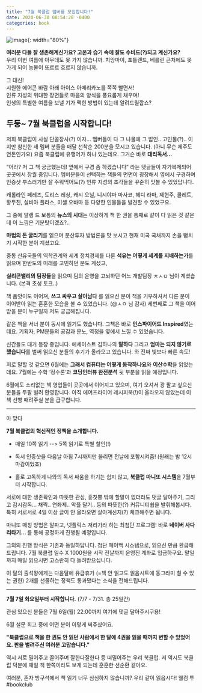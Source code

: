```yaml
---
title: "7월 북클럽 멤버를 모집합니다!"
date: 2020-06-30 08:54:28 -0400
categories: book
---
```


![image](https://static01.nyt.com/images/2018/06/03/books/review/03Cover/03Cover-superJumbo-v8.gif){: width="80%"}

<strong>여러분 다들 잘 생존해계신가요? 고온과 습기 속에 잘도 수비드(?)되고 계신가요? </strong><br>
우리 이번 여름에 아무데도 못 가지 않습니까. 치앙마이, 포틀랜드, 베를린 근처에도 못 가게 되어 눙물이 또르르 흐르지 않습니까.


그 대신! <br>
시원한 에어콘 바람 아래 아이스 아메리카노를 쪽쪽 빨면서! <br>
인류 지성의 위대한 장면들로 마음의 양식을 풍요롭게 채우며! <br>
인생의 특별한 여름을 보낼 기가 맥힌 방법이 있는데 알려드릴깝쇼?


<h2>두둥~ 7월 북클럽을 시작합니다! </h2>


저희 북클럽이 사실 단골장사(?) 이자…  멤버들이 다 그 나물에 그 밥인..  고인물(?)..  이지만 참신한 새 멤버 분들을 매달 선착순 200분을 모시고 있습니다. (아니 무슨 제주도 연돈인가요) 
요즘 북클럽에 유행어가 하나 있는데요. 그거슨 바로 <strong>대리독서… </strong>

“어라? 저 그 책 궁금했는데! 옆에서 구경 좀 하겠습니다” 라는 댓글들이 자가복제되어 곳곳에서 창궐 중입니다. 멤버분들이 선택하는 책들의 면면이 굉장해서 옆에서 구경하며 인증샷 부스러기만 잘 주워먹어도(?) 인류 지성의 조각들을 꾸준히 맛볼 수 있었답니다.

캐롤라인 페레즈, 도리스 레싱, 캐시 오닐, 니시야마 마사코, 헤디 라마, 제현주, 콜레트, 황두진, 실비아 플라스, 미셸 오바마 등 다양한 인물들을 발견할 수 있었구요. 

그 중에 알랭 드 보통의 <strong>뉴스의 시대</strong>는 이상하게 책 한 권을 통째로 같이 다 읽은 것 같은데 이 느낌은 기분탓이겠죠?..

<strong>마법의 돈 굴리기</strong>를 읽으며 분산투자 방법론을 맛 보시고 현재 미국 국채까지 손을 뻗치기 시작한 분이 계셨고요. 

중동 산유국들의 역학관계와 세계 정치경제를 다룬 <strong>석유는 어떻게 세계를 지배하는가</strong>를 읽으며 한반도의 미래를 고민하던 분도 계셨고, 

<strong>실리콘밸리의 팀장들</strong>을 읽으며 팀의 운영을 고뇌하던 어느 개발팀장 ㅊㅅㅁ 님이 계셨습니다. (본격 초성 토크..) 

책 품앗이도 이어져,  <strong>쓰고 싸우고 살아남다</strong> 를 읽으신 분이 책을 기부하셔서 다른 분이 이어받아 읽는 훈훈한 모습을 볼 수 있었습니다. (@ㅅㅇ 님 감사)  세번째로 그 책을 이어받을 분이 누구일까 저도 궁금해집니다. 

같은 책을 서너 분이 동시에 읽기도 했습니다. 그책은 바로 <strong>인스파이어드 Inspired</strong>였는데요. 기획자, PM분들의 공감과 분노, 역정을 옆에서 느낄 수 있었습니다. 

신간들도 대거 등장 중입니다. 에세이스트 김하나의 <strong> 말하다 </strong>그리고 <strong>엄마는 되지 않기로 했습니다</strong>를 벌써 읽으신 분들의 후기가 올라오고 있습니다. 와 진짜 빛보다 빠른 속도! 

저로 말할 것 같으면 6월에는 <strong>그래서 컴퓨터는 어떻게 동작하나요</strong>와 <strong>이산수학</strong>을 읽었는데요. 7월에는 수학 ‘정수론‘과 <strong>코딩인터뷰 완전분석</strong> 뒷 부분을 읽을 예정입니다.

6월에도 소리없는 책 영업들이 곳곳에서 이어지고 있으며, 여기 오셔서 광 팔고 싶으신 분들을 두팔 벌려 환영합니다. 아직 에어프라이어 레시피북(!)이 올라오지 않았는데 이 책 선빵 때려주실 분을 급구합니다. 

----------------

아 맞다

<strong>7월 북클럽의 혁신적인 정책을 소개합니다.</strong> 


- 매일 10쪽 읽기 --> 5쪽 읽기로 특별 할인(!)

- 독서 인증샷을 다음날 아침 7시까지만 올리면 전날에 포함시켜줌!  (원래는 밤 12시 마감이었죠)

- 홀로 고독하게 나와의 독서 싸움을 하기는 쉽지 않고, <strong>북클럽 마니또 시스템</strong>을 7월부터 시작합니다. 

서로에 대한 생존확인과 따뜻한 관심, 흥칫뿡 밖에 할말이 없더라도 댓글 달아주기,  그리고 감시감독... 채찍..  연좌제.. 악플 달기.. 등의 따뜻한(?) 커뮤니티쉽을 발휘해봅시다. 특히 서로서로 4일 이상 글이 안 올라오면 살아계신지(?) 체크해주면 됩니다.

마니또 매칭 방법은 알파고, 넷플릭스 저리가라 하는 최첨단 프로그램!  바로 <strong>네이버 사다리타기… </strong>를 통해 공정하게 진행될 예정입니다. 


그외의 진행 방식은 기존과 동일하답니다. 첨단 페이백 시스템으로, 읽으신 만큼 환급해드립니다.  7월 북클럽 일수 X 1000원을 시작 전날까지 운영진 계좌로 입금하구요. 말일까지 매일 읽으시면  고스란히 다 돌려받으십니다.

이 달의 출석왕에게는 다음달에 유급휴가 (=책 안 읽고도  읽음시트에 동그라미 칠 수 있는 권한)  2개를 선물하는 정책도 통과됐다는 소식을 전해드립니다.


-----------------------


<strong>7월 7일 화요일부터 시작합니다.</strong>  (7/7 - 7/31. 총 25일간)


관심 있으신 분들은 7월 6일(월) 22:00까지 여기에 댓글 달아주시구용!

6월 설문 회고 중에 어떤 분이 이렇게 써주셨어요. 

<strong>"북클럽으로 책을 한 권도 안 읽던 사람에서 한 달에 4권을 읽을 때까지 변할 수 있었어요. 판을 벌려주신 여러분 고맙습니다."</strong>

역시 서로 밀어주고 끌어주며 잘한다잘한다 등 떠밀어주는 우리 북클럽. 저 역시도 북클럽 덕분에 매일 책 한쪽이라도 보게 되는데 훈훈한 선순환 같아요.

여러분, 혼자 방구석에서 책 읽기 너무 심심하지 않습니까? 우리 같이 읽읍시다! 웰컴 투 #bookclub  
